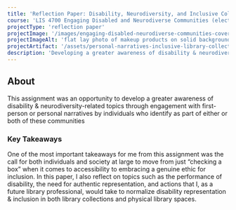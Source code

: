 ```yaml
---
title: 'Reflection Paper: Disability, Neurodiversity, and Inclusive Collections'
course: 'LIS 4700 Engaging Disabled and Neurodiverse Communities (elective)'
projectType: 'reflection paper'
projectImage: '/images/engaging-disabled-neurodiverse-communities-cover.jpg'
projectImageAlt: 'flat lay photo of makeup products on solid background'
projectArtifact: '/assets/personal-narratives-inclusive-library-collections.pdf'
description: 'Developing a greater awareness of disability & neurodiversity-related topics through engagement with first-person or personal narratives'
---
```


## About

This assignment was an opportunity to develop a greater awareness of disability & neurodiversity-related topics through engagement with first-person or personal narratives by individuals who identify as part of either or both of these communities

### Key Takeaways

One of the most important takeaways for me from this assignment was the call for both individuals and society at large to move from just “checking a box” when it comes to accessibility to embracing a genuine ethic for inclusion. In this paper, I also reflect on topics such as the performance of disability, the need for authentic representation, and actions that I, as a future library professional, would take to normalize disability representation & inclusion in both library collections and physical library spaces.
